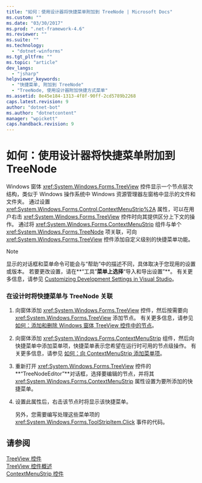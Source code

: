 ```yaml
---
title: "如何：使用设计器将快捷菜单附加到 TreeNode | Microsoft Docs"
ms.custom: ""
ms.date: "03/30/2017"
ms.prod: ".net-framework-4.6"
ms.reviewer: ""
ms.suite: ""
ms.technology: 
  - "dotnet-winforms"
ms.tgt_pltfrm: ""
ms.topic: "article"
dev_langs: 
  - "jsharp"
helpviewer_keywords: 
  - "快捷菜单, 附加到 TreeNode"
  - "TreeNode, 使用设计器附加快捷方式菜单"
ms.assetid: 8e45e184-1313-4f8f-90ff-2cd5789b2268
caps.latest.revision: 9
author: "dotnet-bot"
ms.author: "dotnetcontent"
manager: "wpickett"
caps.handback.revision: 9
---
```

# 如何：使用设计器将快捷菜单附加到 TreeNode
Windows 窗体 <xref:System.Windows.Forms.TreeView> 控件显示一个节点层次结构，类似于 Windows 操作系统中 Windows 资源管理器左窗格中显示的文件和文件夹。  通过设置 <xref:System.Windows.Forms.Control.ContextMenuStrip%2A> 属性，可以在用户右击 <xref:System.Windows.Forms.TreeView> 控件时向其提供区分上下文的操作。  通过将 <xref:System.Windows.Forms.ContextMenuStrip> 组件与单个 <xref:System.Windows.Forms.TreeNode> 项关联，可向 <xref:System.Windows.Forms.TreeView> 控件添加自定义级别的快捷菜单功能。  
  
> [!NOTE]
>  显示的对话框和菜单命令可能会与“帮助”中的描述不同，具体取决于您现用的设置或版本。  若要更改设置，请在**“工具”**菜单上选择**“导入和导出设置”**。  有关更多信息，请参见 [Customizing Development Settings in Visual Studio](http://msdn.microsoft.com/zh-cn/22c4debb-4e31-47a8-8f19-16f328d7dcd3)。  
  
### 在设计时将快捷菜单与 TreeNode 关联  
  
1.  向窗体添加 <xref:System.Windows.Forms.TreeView> 控件，然后按需要向 <xref:System.Windows.Forms.TreeView> 添加节点。  有关更多信息，请参见 [如何：添加和删除 Windows 窗体 TreeView 控件中的节点](../../../../docs/framework/winforms/controls/how-to-add-and-remove-nodes-with-the-windows-forms-treeview-control.md)。  
  
2.  向窗体添加 <xref:System.Windows.Forms.ContextMenuStrip> 组件，然后向快捷菜单中添加菜单项，快捷菜单表示您希望在运行时可用的节点级操作。  有关更多信息，请参见 [如何：向 ContextMenuStrip 添加菜单项](../../../../docs/framework/winforms/controls/how-to-add-menu-items-to-a-contextmenustrip.md)。  
  
3.  重新打开 <xref:System.Windows.Forms.TreeView> 控件的**“TreeNodeEditor”**对话框，选择要编辑的节点，并将其 <xref:System.Windows.Forms.ContextMenuStrip> 属性设置为要所添加的快捷菜单。  
  
4.  设置此属性后，右击该节点时将显示该快捷菜单。  
  
     另外，您需要编写处理这些菜单项的 <xref:System.Windows.Forms.ToolStripItem.Click> 事件的代码。  
  
## 请参阅  
 [TreeView 控件](../../../../docs/framework/winforms/controls/treeview-control-windows-forms.md)   
 [TreeView 控件概述](../../../../docs/framework/winforms/controls/treeview-control-overview-windows-forms.md)   
 [ContextMenuStrip 控件](../../../../docs/framework/winforms/controls/contextmenustrip-control.md)